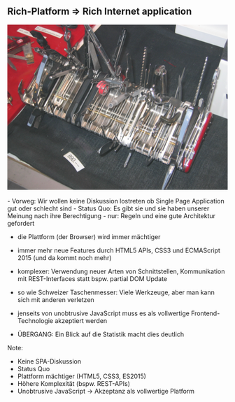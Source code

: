 ## Rich-Platform ⇒ Rich Internet application


<img width="800"
     alt="Rich-Platform"
     src="slides/02_client_architecture/images/swiss-army-knife.jpg">




<div class="slide-comment">
- Vorweg: Wir wollen keine Diskussion lostreten ob Single Page Application gut oder schlecht sind
- Status Quo: Es gibt sie und sie haben unserer Meinung nach ihre Berechtigung
- nur: Regeln und eine gute Architektur gefordert

- die Plattform (der Browser) wird immer mächtiger
- immer mehr neue Features durch HTML5 APIs, CSS3 und ECMAScript 2015 (und da kommt noch mehr)
- komplexer: Verwendung neuer Arten von Schnittstellen, Kommunikation mit REST-Interfaces statt bspw. partial DOM Update
- so wie Schweizer Taschenmesser: Viele Werkzeuge, aber man kann sich mit anderen verletzen
- jenseits von unobtrusive JavaScript muss es als vollwertige Frontend-Technologie akzeptiert werden

- ÜBERGANG: Ein Blick auf die Statistik macht dies deutlich
</div>

Note:
- Keine SPA-Diskussion
- Status Quo
- Plattform mächtiger (HTML5, CSS3, ES2015)
- Höhere Komplexität (bspw. REST-APIs)
- Unobtrusive JavaScript -> Akzeptanz als vollwertige Platform
